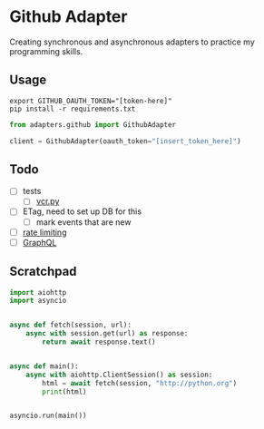 # Github Adapter

Creating synchronous and asynchronous adapters to practice my programming skills.

## Usage

```console
export GITHUB_OAUTH_TOKEN="[token-here]"
pip install -r requirements.txt
```

```python
from adapters.github import GithubAdapter

client = GithubAdapter(oauth_token="[insert_token_here]")
```

## Todo

- [ ] tests
  - [ ] [vcr.py](https://github.com/kevin1024/vcrpy)
- [ ] ETag, need to set up DB for this
  - [ ] mark events that are new
- [ ] [rate limiting](https://developer.github.com/v3/#rate-limiting)
- [ ] [GraphQL](https://developer.github.com/v4/)

## Scratchpad

```python
import aiohttp
import asyncio


async def fetch(session, url):
    async with session.get(url) as response:
        return await response.text()


async def main():
    async with aiohttp.ClientSession() as session:
        html = await fetch(session, "http://python.org")
        print(html)


asyncio.run(main())
```
